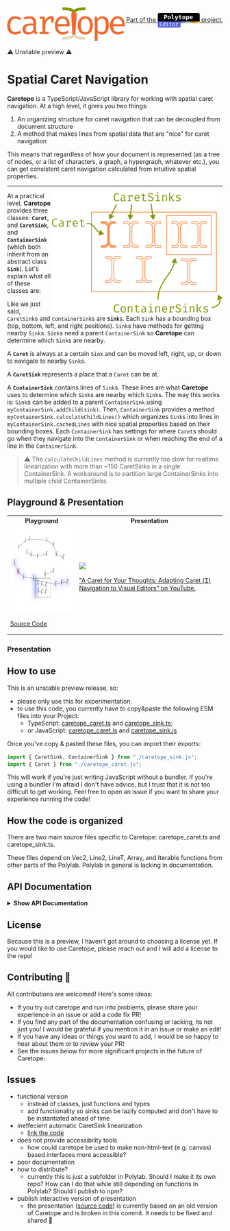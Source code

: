 <img src="caretope.svg" height="80" align="left">
<path d="M14.82 45.3402C16.4 45.3402 17.87 45.0802 19.23 44.5602C20.61 44.0402 21.88 43.3802 23.04 42.5802L25.5 45.8802C24.12 47.0602 22.46 47.9902 20.52 48.6702C18.58 49.3502 16.68 49.6902 14.82 49.6902C11.68 49.6902 9 49.0202 6.78 47.6802C4.58 46.3202 2.9 44.4202 1.74 41.9802C0.58 39.5202 0 36.6402 0 33.3402C0 30.1802 0.58 27.3502 1.74 24.8502C2.92 22.3302 4.61 20.3502 6.81 18.9102C9.03 17.4702 11.72 16.7502 14.88 16.7502C16.9 16.7502 18.79 17.0602 20.55 17.6802C22.33 18.2802 23.96 19.1902 25.44 20.4102L22.98 23.7702C21.64 22.8302 20.29 22.1302 18.93 21.6702C17.59 21.1902 16.22 20.9502 14.82 20.9502C12.1 20.9502 9.86 21.9702 8.1 24.0102C6.34 26.0502 5.46 29.1602 5.46 33.3402C5.46 36.1402 5.86 38.4302 6.66 40.2102C7.48 41.9702 8.59 43.2702 9.99 44.1102C11.41 44.9302 13.02 45.3402 14.82 45.3402Z" fill="#F4672B"/>
<path d="M52.2366 42.1002C52.2366 43.3602 52.4466 44.2802 52.8666 44.8602C53.2866 45.4402 53.9366 45.8702 54.8166 46.1502L53.51 49.0002C52.15 48.8202 51.0366 49.0802 50.0166 48.4002C48.9966 47.7002 48.2566 46.6502 47.7966 45.2502C46.6566 46.7102 45.2366 47.8202 43.5366 48.5802C41.8366 49.3202 39.9566 49.6902 37.8966 49.6902C34.7366 49.6902 32.2466 48.8002 30.4266 47.0202C28.6066 45.2402 27.6966 42.8802 27.6966 39.9402C27.6966 36.6802 28.9666 34.1802 31.5066 32.4402C34.0466 30.7002 37.7166 29.8302 42.5166 29.8302H47.1666V27.1902C47.1666 24.9102 46.4966 23.3002 45.1566 22.3602C43.8366 21.4002 41.9966 20.9202 39.6366 20.9202C38.5966 20.9202 37.3766 21.0502 35.9766 21.3102C34.5766 21.5502 33.0566 21.9602 31.4166 22.5402L30.0966 18.7302C32.0366 18.0102 33.8566 17.5002 35.5566 17.2002C37.2566 16.9002 38.8766 16.7502 40.4166 16.7502C44.3566 16.7502 47.3066 17.6702 49.2666 19.5102C51.2466 21.3302 52.2366 23.8102 52.2366 26.9502V42.1002ZM39.1866 45.8502C40.7466 45.8502 42.2366 45.4602 43.6566 44.6802C45.0766 43.8802 46.2466 42.7802 47.1666 41.3802V33.2502H42.6066C39.1266 33.2502 36.6666 33.8502 35.2266 35.0502C33.8066 36.2502 33.0966 37.8602 33.0966 39.8802C33.0966 41.8402 33.5966 43.3302 34.5966 44.3502C35.6166 45.3502 37.1466 45.8502 39.1866 45.8502Z" fill="#F4672B"/>
<path d="M58.9931 49.0002V45.1302H63.9131V21.2802H58.9931V17.4102H67.7531L68.6831 24.8802C69.9031 22.2802 71.3831 20.2702 73.1231 18.8502C74.8631 17.4302 77.1631 16.7202 80.0231 16.7202C80.9031 16.7202 81.6831 16.7902 82.3631 16.9302C83.0631 17.0502 83.7731 17.2102 84.4931 17.4102L83.0231 21.9102C82.3631 21.7302 81.7631 21.6002 81.2231 21.5202C80.6831 21.4202 80.0631 21.3702 79.3631 21.3702C76.9431 21.3702 74.8631 22.2302 73.1231 23.9502C71.3831 25.6702 69.9931 28.2702 68.9531 31.7502V45.1302H75.3731V49.0002H58.9931ZM79.6331 28.0902V21.2202L80.1431 17.4102H84.4931L83.7731 28.0902H79.6331Z" fill="#F4672B"/>
<path d="M91.7297 34.9902C91.8297 37.4302 92.2997 39.4302 93.1397 40.9902C93.9797 42.5302 95.0897 43.6702 96.4697 44.4102C97.8497 45.1302 99.3497 45.4902 100.97 45.4902C102.59 45.4902 104.05 45.2502 105.35 44.7702C106.67 44.2902 108.02 43.5802 109.4 42.6402L111.77 45.9702C110.29 47.1302 108.6 48.0402 106.7 48.7002C104.82 49.3602 102.89 49.6902 100.91 49.6902C97.8497 49.6902 95.2397 49.0002 93.0797 47.6202C90.9197 46.2402 89.2697 44.3202 88.1297 41.8602C87.0097 39.3802 86.4497 36.5102 86.4497 33.2502C86.4497 30.0502 87.0197 27.2102 88.1597 24.7302C89.2997 22.2502 90.8997 20.3002 92.9597 18.8802C95.0197 17.4602 97.4497 16.7502 100.25 16.7502C102.91 16.7502 105.2 17.3802 107.12 18.6402C109.04 19.8802 110.51 21.6602 111.53 23.9802C112.57 26.2802 113.09 29.0302 113.09 32.2302C113.09 32.7702 113.08 33.2802 113.06 33.7602C113.04 34.2202 113.01 34.6302 112.97 34.9902H91.7297ZM100.31 20.8902C97.9697 20.8902 96.0097 21.7202 94.4297 23.3802C92.8697 25.0402 91.9797 27.6102 91.7597 31.0902H108.23C108.17 27.7102 107.43 25.1702 106.01 23.4702C104.59 21.7502 102.69 20.8902 100.31 20.8902Z" fill="#F4672B"/>
<path d="M100.01 3C100.01 3 111.4 3 116.383 5.23544C121.366 7.47088 121.366 12.5804 121.366 12.5804" stroke="#819700" stroke-width="5"/>
<path d="M142.01 3C142.01 3 130.62 3 125.637 5.23544C120.654 7.47088 120.654 12.5804 120.654 12.5804" stroke="#819700" stroke-width="5"/>
<path d="M99.81 56.5806C99.81 56.5806 111.2 56.5806 116.183 54.3451C121.166 52.1097 121.166 47.0001 121.166 47.0001" stroke="#E1D8BF" stroke-width="5"/>
<path d="M141.81 56.5806C141.81 56.5806 130.42 56.5806 125.437 54.3451C120.454 52.1097 120.454 47.0001 120.454 47.0001" stroke="#E1D8BF" stroke-width="5"/>
<path d="M120.783 50L118.51 11.7627H123.51L120.783 50Z" stroke="#F4672B" stroke-width="5.09091" stroke-linecap="round" stroke-linejoin="bevel"/>
<path d="M141.56 16.75C144.54 16.75 147.03 17.43 149.03 18.79C151.05 20.13 152.56 22.03 153.56 24.49C154.58 26.95 155.09 29.85 155.09 33.19C155.09 36.41 154.57 39.26 153.53 41.74C152.49 44.22 150.96 46.17 148.94 47.59C146.94 48.99 144.46 49.69 141.5 49.69C138.54 49.69 136.05 49.01 134.03 47.65C132.01 46.29 130.48 44.38 129.44 41.92C128.42 39.44 127.91 36.55 127.91 33.25C127.91 29.99 128.43 27.12 129.47 24.64C130.51 22.16 132.04 20.23 134.06 18.85C136.1 17.45 138.6 16.75 141.56 16.75ZM141.56 20.86C138.84 20.86 136.78 21.87 135.38 23.89C134 25.89 133.31 29.01 133.31 33.25C133.31 37.41 133.99 40.5 135.35 42.52C136.73 44.54 138.78 45.55 141.5 45.55C144.22 45.55 146.26 44.54 147.62 42.52C149 40.5 149.69 37.39 149.69 33.19C149.69 28.99 149.01 25.89 147.65 23.89C146.29 21.87 144.26 20.86 141.56 20.86Z" fill="#F4672B"/>
<path d="M172.737 16.75C175.537 16.75 177.767 17.43 179.427 18.79C181.107 20.15 182.317 22.07 183.057 24.55C183.797 27.01 184.167 29.89 184.167 33.19C184.167 36.37 183.717 39.21 182.817 41.71C181.937 44.19 180.597 46.14 178.797 47.56C176.997 48.98 174.727 49.69 171.987 49.69C168.527 49.69 165.747 48.47 163.647 46.03V61.09L158.607 61.72V17.41H162.897L163.317 21.82C164.477 20.2 165.857 18.95 167.457 18.07C169.077 17.19 170.837 16.75 172.737 16.75ZM171.537 20.8C169.797 20.8 168.257 21.33 166.917 22.39C165.597 23.43 164.507 24.59 163.647 25.87V41.53C164.467 42.75 165.497 43.72 166.737 44.44C167.997 45.14 169.377 45.49 170.877 45.49C173.497 45.49 175.467 44.49 176.787 42.49C178.107 40.49 178.767 37.38 178.767 33.16C178.767 30.4 178.507 28.11 177.987 26.29C177.467 24.45 176.677 23.08 175.617 22.18C174.557 21.26 173.197 20.8 171.537 20.8Z" fill="#F4672B"/>
<path d="M191.643 34.99C191.743 37.43 192.213 39.43 193.053 40.99C193.893 42.53 195.003 43.67 196.383 44.41C197.763 45.13 199.263 45.49 200.883 45.49C202.503 45.49 203.963 45.25 205.263 44.77C206.583 44.29 207.933 43.58 209.313 42.64L211.683 45.97C210.203 47.13 208.513 48.04 206.613 48.7C204.733 49.36 202.803 49.69 200.823 49.69C197.763 49.69 195.153 49 192.993 47.62C190.833 46.24 189.183 44.32 188.043 41.86C186.923 39.38 186.363 36.51 186.363 33.25C186.363 30.05 186.933 27.21 188.073 24.73C189.213 22.25 190.813 20.3 192.873 18.88C194.933 17.46 197.363 16.75 200.163 16.75C202.823 16.75 205.113 17.38 207.033 18.64C208.953 19.88 210.423 21.66 211.443 23.98C212.483 26.28 213.003 29.03 213.003 32.23C213.003 32.77 212.993 33.28 212.973 33.76C212.953 34.22 212.923 34.63 212.883 34.99H191.643ZM200.223 20.89C197.883 20.89 195.923 21.72 194.343 23.38C192.783 25.04 191.893 27.61 191.673 31.09H208.143C208.083 27.71 207.343 25.17 205.923 23.47C204.503 21.75 202.603 20.89 200.223 20.89Z" fill="#F4672B"/>
</svg>

<p align="right"><a href="https://elliot.website/editor">Part of the <img src="logo.svg" height="34" style="vertical-align: middle;"> project.</a></p>
<br><br>
⚠️ Unstable preview ⚠️

# Spatial Caret Navigation

**Caretope** is a TypeScript/JavaScript library for working with spatial caret navigation. At a high level, it gives you two things:

1. An organizing structure for caret navigation that can be decoupled from document structure
2. A method that makes lines from spatial data that are "nice" for caret navigation

This means that regardless of how your document is represented (as a tree of nodes, or a list of characters, a graph, a hypergraph, whatever etc.), you can get
consistent caret navigation calculated from intuitive spatial properties.

---

<img width="400" src="caretope_diagram.svg" align="right">

At a practical level, **Caretope** provides three classes: **`Caret`**, and **`CaretSink`**, and **`ContainerSink`** (which both inherit from an abstract class **`Sink`**). Let's explain what all of these classes are:

Like we just said, `CaretSink`s and `ContainerSink`s are <strong>`Sink`</strong>s. Each `Sink` has a bounding box (top, bottom, left, and right positions). `Sink`s have methods for getting nearby `Sink`s. `Sink`s need a parent `ContainerSink` so **Caretope** can determine which `Sink`s are nearby.

A **`Caret`** is always at a certain `Sink` and can be moved left, right, up, or down to navigate to nearby `Sink`s.

A **`CaretSink`** represents a place that a `Caret` can be at.

A **`ContainerSink`** contains lines of `Sink`s. These lines are what **Caretope** uses to determine which `Sink`s are nearby which `Sink`s. The way this works is: `Sink`s can be added to a parent `ContainerSink` using `myContainerSink.addChild(sink)`. Then, `ContainerSink` provides a method `myContainerSink.calculateChildLines()` which organizes `Sink`s into lines in `myContainerSink.cachedLines` with nice spatial properties based on their bounding boxes. Each `ContainerSink` has settings for where `Caret`s should go when they navigate into the `ContainerSink` or when reaching the end of a line in the `ContainerSink`.

> ⚠️ The `calculateChildLines` method is currently too slow for realtime linearization with more than ~150 CaretSinks in a single ContainerSink. A workaround is to partition large ContainerSinks into multiple child ContainerSinks.

## Playground & Presentation

<table>
  <tr>
    <th>Playground</th>
    <th>Presentation</th>
  </tr>
  <tr>
    <td><strong><a href="https://vezwork.github.io/polylab/dist/demo/caretope/viscaretope"><img height="200" src="playground.png"></a></strong>

[Source Code](./viscaretope.html)</td>

<td><a href="https://www.youtube.com/watch?v=r--d5XlUyT4"><img height="200" src="https://i.ytimg.com/vi/r--d5XlUyT4/maxresdefault.jpg?sqp=-oaymwEmCIAKENAF8quKqQMa8AEB-AH-CYAC0AWKAgwIABABGGUgZShlMA8=&rs=AOn4CLBN8QFsGDzetl_zrwHx1YhL3ggRyw"></a>

["A Caret for Your Thoughts: Adapting Caret (Ꮖ) Navigation to Visual Editors" on YouTube.](https://www.youtube.com/watch?v=r--d5XlUyT4)</td>

  </tr>

</table>

### Presentation

## How to use

This is an unstable preview release, so:

- please only use this for experimentation.
- to use this code, you currently have to copy&paste the following ESM files into your Project:
  - TypeScript: [caretope_caret.ts](./caretope_caret.ts) and [caretope_sink.ts](./caretope_sink.ts);
  - or JavaScript: [caretope_caret.js](../../../dist/demo/caretope/caretope_caret.js) and [caretope_sink.js](../../../dist/demo/caretope/caretope_sink.js)

Once you've copy & pasted these files, you can import their exports:

```ts
import { CaretSink, ContainerSink } from "./caretope_sink.js";
import { Caret } from "./caretope_caret.js";
```

This will work if you're just writing JavaScript without a bundler. If you're using a bundler I'm afraid I don't have advice, but I trust that it is not too difficult to get working. Feel free to open an issue if you want to share your experience running the code!

## How the code is organized

There are two main source files specific to Caretope: caretope_caret.ts and caretope_sink.ts.

These files depend on Vec2, Line2, LineT, Array, and Iterable functions from other parts of the Polylab. Polylab in general is lacking in documentation.

## API Documentation

<details>
  <summary><strong>Show API Documentation</strong></summary>

### [`CaretSink`](./caretope_sink.ts)

```ts
const sink = new CaretSink(() => ({
  top: 10,
  left: 0,
  right: 2,
  bottom: 30,
}));

// CaretSink and ContainerSink shared methods
sink.leftSibling(): CaretSink | null
sink.leftmostSibling(): CaretSink | null
sink.rightSibling(): CaretSink | null
sink.rightmostSibling(): CaretSink | null
sink.upSibling(carryX?: number): CaretSink | null
sink.downSibling(carryX?: number): CaretSink | null
sink.line(): CaretSink[]
```

Why is the argument to the `CaretSink` constructor a function? idk tbh lol

### [`ContainerSink`](./caretope_sink.ts)

```ts
const container = new ContainerSink(() => ({
  top: 0,
  left: 0,
  right: 100,
  bottom: 0,
}));
// ContainerSink specific
container.isLinesWrapped = true;
container.enterBehaviour = "topLeft"; // or "nearest"

container.addChild(sink);
container.calculateChildLines(); // call this whenever children are added or their bounding boxes change

// CaretSink and ContainerSink shared methods
container.leftSibling(): CaretSink | null
container.leftmostSibling(): CaretSink | null
container.rightSibling(): CaretSink | null
container.rightmostSibling(): CaretSink | null
container.upSibling(carryX?: number): CaretSink | null
container.downSibling(carryX?: number): CaretSink | null
container.line(): CaretSink[]
```

### [`Caret`](./caretope_caret.ts)

```ts
const caret = new Caret(sink);
caret.isVerticalLinear = true;

document.addEventListener("keydown", (e) => {
  if (e.key === "ArrowLeft") caret.moveLeft();
  if (e.key === "ArrowRight") caret.moveRight();
  if (e.key === "ArrowUp") caret.moveUp();
  if (e.key === "ArrowDown") caret.moveDown();
});

const cur = caret.currentCaretSink;
```

</details>

## License

Because this is a preview, I haven't got around to choosing a license yet. If you would like to use Caretope, please reach out and I will add a license to the repo!

## Contributing 🥰

All contributions are welcomed! Here's some ideas:

- If you try out caretope and run into problems, please share your experience in an issue or add a code fix PR!
- If you find any part of the documentation confusing or lacking, its not just you! I would be grateful if you mention it in an issue or make an edit!
- If you have any ideas or things you want to add, I would be so happy to hear about them or to review your PR!
- See the issues below for more significant projects in the future of Caretope:

## Issues

- functional version
  - instead of classes, just functions and types
  - add functionality so sinks can be lazily computed and don't have to be instantiated ahead of time
- ineffecient automatic CaretSink linearization
  - [link the code](../../../src/lib/math/LineT.ts)
- does not provide accessibility tools
  - how could caretope be used to make non-html-text (e.g. canvas) based interfaces more accessible?
- poor documentation
- how to distribute?
  - currently this is just a subfolder in Polylab. Should I make it its own repo? How can I do that while still depending on functions in Polylab? Should I publish to npm?
- publish interactive version of presentation
  - the presentation ([source code](../drawPX23/drawtest2.ts)) is currently based on an old version of Caretope and is broken in this commit. It needs to be fixed and shared 🙂
